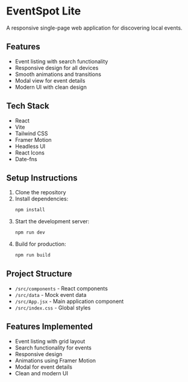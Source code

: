 # EventSpot Lite

A responsive single-page web application for discovering local events.

## Features

- Event listing with search functionality
- Responsive design for all devices
- Smooth animations and transitions
- Modal view for event details
- Modern UI with clean design

## Tech Stack

- React
- Vite
- Tailwind CSS
- Framer Motion
- Headless UI
- React Icons
- Date-fns

## Setup Instructions

1. Clone the repository
2. Install dependencies:
   ```bash
   npm install
   ```
3. Start the development server:
   ```bash
   npm run dev
   ```
4. Build for production:
   ```bash
   npm run build
   ```

## Project Structure

- `/src/components` - React components
- `/src/data` - Mock event data
- `/src/App.jsx` - Main application component
- `/src/index.css` - Global styles

## Features Implemented

- Event listing with grid layout
- Search functionality for events
- Responsive design
- Animations using Framer Motion
- Modal for event details
- Clean and modern UI